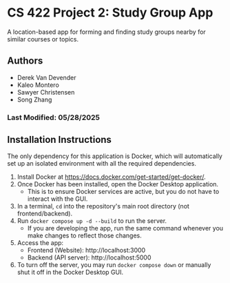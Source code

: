 # CS 422 Project 2: Study Group App
A location-based app for forming and finding study groups nearby for similar courses or topics.

## Authors
- Derek Van Devender
- Kaleo Montero
- Sawyer Christensen
- Song Zhang

### Last Modified: 05/28/2025

## Installation Instructions
The only dependency for this application is Docker, which will automatically set up an isolated environment with all the required dependencies.
1. Install Docker at https://docs.docker.com/get-started/get-docker/.
2. Once Docker has been installed, open the Docker Desktop application.
     - This is to ensure Docker services are active, but you do not have to interact with the GUI.
4. In a terminal, `cd` into the repository's main root directory (not frontend/backend).
5. Run `docker compose up -d --build` to run the server.
     - If you are developing the app, run the same command whenever you make changes to reflect those changes.
6. Access the app:
     - Frontend (Website): http://localhost:3000
     - Backend (API server): http://localhost:5000
7. To turn off the server, you may run `docker compose down` or manually shut it off in the Docker Desktop GUI.


